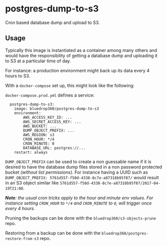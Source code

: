 # postgres-dump-to-s3

Cron based database dump and upload to S3.

## Usage

Typically this image is instantiated as a container among many others and would have the responsibility of getting a database dump and uploading it to S3 at a particular time of day.

For instance: a production environment might back up its data every 4 hours to S3.

With a `docker-compose` set up, this might look like the following:

`docker-compose.prod.yml` defines a service:

```
  postgres-dump-to-s3:
    image: bluedrop360/postgres-dump-to-s3
    environment:
        AWS_ACCESS_KEY_ID: ...
        AWS_SECRET_ACCESS_KEY: ...
        AWS_BUCKET: ...
        DUMP_OBJECT_PREFIX: ...
        AWS_REGION: s3
        CRON_HOUR: */4
        CRON_MINUTE: 0
        DATABASE_URL: postgres://...
    restart: always
```

`DUMP_OBJECT_PREFIX` can be used to create a non guessable name if it is desired to have the database dump files stored in a non password protected bucket *(without list permissions)*. For instance having a UUID such as `DUMP_OBJECT_PREFIX: 5761d557-f50d-4338-8c7e-a87318b95f87/` would result in an S3 object similar like `5761d557-f50d-4338-8c7e-a87318b95f87/2017-04-19T21:00`.

***Note**: the usual cron tricks apply to the hour and minute env values. For instance setting `CRON_HOUR` to `*/4` and `CRON_MINUTE` to `0`, will trigger once every 4 hours.*

Pruning the backups can be done with the `bluedrop360/s3-objects-prune` repo.

Restoring from a backup can be done with the `bluedrop360/postgres-restore-from-s3` repo.
